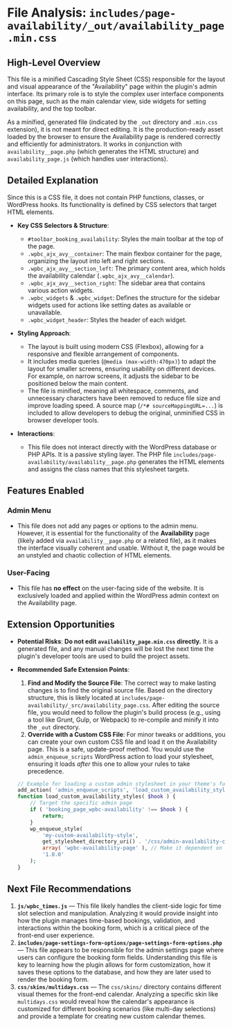 # File Analysis: `includes/page-availability/_out/availability_page.min.css`

## High-Level Overview

This file is a minified Cascading Style Sheet (CSS) responsible for the layout and visual appearance of the "Availability" page within the plugin's admin interface. Its primary role is to style the complex user interface components on this page, such as the main calendar view, side widgets for setting availability, and the top toolbar.

As a minified, generated file (indicated by the `_out` directory and `.min.css` extension), it is not meant for direct editing. It is the production-ready asset loaded by the browser to ensure the Availability page is rendered correctly and efficiently for administrators. It works in conjunction with `availability__page.php` (which generates the HTML structure) and `availability_page.js` (which handles user interactions).

## Detailed Explanation

Since this is a CSS file, it does not contain PHP functions, classes, or WordPress hooks. Its functionality is defined by CSS selectors that target HTML elements.

-   **Key CSS Selectors & Structure**:
    -   `#toolbar_booking_availability`: Styles the main toolbar at the top of the page.
    -   `.wpbc_ajx_avy__container`: The main flexbox container for the page, organizing the layout into left and right sections.
    -   `.wpbc_ajx_avy__section_left`: The primary content area, which holds the availability calendar (`.wpbc_ajx_avy__calendar`).
    -   `.wpbc_ajx_avy__section_right`: The sidebar area that contains various action widgets.
    -   `.wpbc_widgets` & `.wpbc_widget`: Defines the structure for the sidebar widgets used for actions like setting dates as available or unavailable.
    -   `.wpbc_widget_header`: Styles the header of each widget.

-   **Styling Approach**:
    -   The layout is built using modern CSS (Flexbox), allowing for a responsive and flexible arrangement of components.
    -   It includes media queries (`@media (max-width:470px)`) to adapt the layout for smaller screens, ensuring usability on different devices. For example, on narrow screens, it adjusts the sidebar to be positioned below the main content.
    -   The file is minified, meaning all whitespace, comments, and unnecessary characters have been removed to reduce file size and improve loading speed. A source map (`/*# sourceMappingURL=...`) is included to allow developers to debug the original, unminified CSS in browser developer tools.

-   **Interactions**:
    -   This file does not interact directly with the WordPress database or PHP APIs. It is a passive styling layer. The PHP file `includes/page-availability/availability__page.php` generates the HTML elements and assigns the class names that this stylesheet targets.

## Features Enabled

### Admin Menu

-   This file does not add any pages or options to the admin menu. However, it is essential for the functionality of the **Availability** page (likely added via `availability__page.php` or a related file), as it makes the interface visually coherent and usable. Without it, the page would be an unstyled and chaotic collection of HTML elements.

### User-Facing

-   This file has **no effect** on the user-facing side of the website. It is exclusively loaded and applied within the WordPress admin context on the Availability page.

## Extension Opportunities

-   **Potential Risks**: **Do not edit `availability_page.min.css` directly.** It is a generated file, and any manual changes will be lost the next time the plugin's developer tools are used to build the project assets.

-   **Recommended Safe Extension Points**:
    1.  **Find and Modify the Source File**: The correct way to make lasting changes is to find the original source file. Based on the directory structure, this is likely located at `includes/page-availability/_src/availability_page.css`. After editing the source file, you would need to follow the plugin's build process (e.g., using a tool like Grunt, Gulp, or Webpack) to re-compile and minify it into the `_out` directory.
    2.  **Override with a Custom CSS File**: For minor tweaks or additions, you can create your own custom CSS file and load it on the Availability page. This is a safe, update-proof method. You would use the `admin_enqueue_scripts` WordPress action to load your stylesheet, ensuring it loads *after* this one to allow your rules to take precedence.

    ```php
    // Example for loading a custom admin stylesheet in your theme's functions.php or a custom plugin
    add_action( 'admin_enqueue_scripts', 'load_custom_availability_styles' );
    function load_custom_availability_styles( $hook ) {
        // Target the specific admin page
        if ( 'booking_page_wpbc-availability' !== $hook ) {
            return;
        }
        wp_enqueue_style(
            'my-custom-availability-style',
            get_stylesheet_directory_uri() . '/css/admin-availability-custom.css', // Example path
            array( 'wpbc-availability-page' ), // Make it dependent on the plugin's CSS
            '1.0.0'
        );
    }
    ```

## Next File Recommendations

1.  **`js/wpbc_times.js`** — This file likely handles the client-side logic for time slot selection and manipulation. Analyzing it would provide insight into how the plugin manages time-based bookings, validation, and interactions within the booking form, which is a critical piece of the front-end user experience.
2.  **`includes/page-settings-form-options/page-settings-form-options.php`** — This file appears to be responsible for the admin settings page where users can configure the booking form fields. Understanding this file is key to learning how the plugin allows for form customization, how it saves these options to the database, and how they are later used to render the booking form.
3.  **`css/skins/multidays.css`** — The `css/skins/` directory contains different visual themes for the front-end calendar. Analyzing a specific skin like `multidays.css` would reveal how the calendar's appearance is customized for different booking scenarios (like multi-day selections) and provide a template for creating new custom calendar themes.
